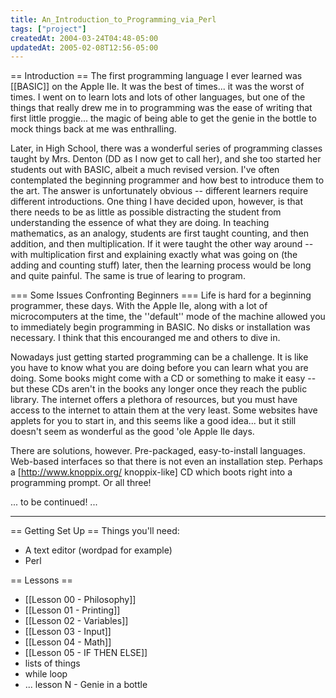 ```yaml
---
title: An_Introduction_to_Programming_via_Perl
tags: ["project"]
createdAt: 2004-03-24T04:48-05:00
updatedAt: 2005-02-08T12:56-05:00
---
```


== Introduction ==
The first programming language I ever learned was [[BASIC]] on the Apple IIe. It was the best of times... it was the worst of times. I went on to learn lots and lots of other languages, but one of the things that really drew me in to programming was the ease of writing that first little proggie... the magic of being able to get the genie in the bottle to mock things back at me was enthralling.

Later, in High School, there was a wonderful series of programming classes taught by Mrs. Denton (DD as I now get to call her), and she too started her students out with BASIC, albeit a much revised version. I've often contemplated the beginning programmer and how best to introduce them to the art. The answer is unfortunately obvious -- different learners require different introductions. One thing I have decided upon, however, is that there needs to be as little as possible distracting the student from understanding the essence of what they are doing. In teaching mathematics, as an analogy, students are first taught counting, and then addition, and then multiplication. If it were taught the other way around -- with multiplication first and explaining exactly what was going on (the adding and counting stuff) later, then the learning process would be long and quite painful. The same is true of learing to program.

=== Some Issues Confronting Beginners ===
Life is hard for a beginning programmer, these days. With the Apple IIe, along with a lot of microcomputers at the time, the ''default'' mode of the machine allowed you to immediately begin programming in BASIC. No disks or installation was necessary. I think that this encouranged me and others to dive in.

Nowadays just getting started programming can be a challenge. It is like you have to know what you are doing before you can learn what you are doing. Some books might come with a CD or something to make it easy -- but these CDs aren't in the books any longer once they reach the public library. The internet offers a plethora of resources, but you must have access to the internet to attain them at the very least. Some websites have applets for you to start in, and this seems like a good idea... but it still doesn't seem as wonderful as the good 'ole Apple IIe days.

There are solutions, however. Pre-packaged, easy-to-install languages. Web-based interfaces so that there is not even an installation step. Perhaps a [http://www.knoppix.org/ knoppix-like] CD which boots right into a programming prompt. Or all three!

... to be continued! ...

----

== Getting Set Up ==
Things you'll need:
* A text editor (wordpad for example)
* Perl

== Lessons ==
* [[Lesson 00 - Philosophy]]
* [[Lesson 01 - Printing]]
* [[Lesson 02 - Variables]]
* [[Lesson 03 - Input]]
* [[Lesson 04 - Math]]
* [[Lesson 05 - IF THEN ELSE]]
* lists of things
* while loop
* ... lesson N - Genie in a bottle


